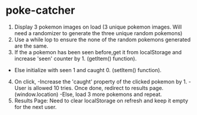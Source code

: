 # poke-catcher
1. Display 3 pokemon images on load (3 unique pokemon images. Will need a randomizer to generate the three unique random pokemons)
2. Use a while lop to ensure the none of the random pokemons generated are the same.  
3. If the a pokemon has been seen before,get it from localStorage and  increase 'seen' counter by 1. (getItem() function).
- Else initialize with seen 1 and caught 0.  (setItem() function).
4. On click,
-Increase the 'caught' property of the clicked pokemon by 1.
-User is allowed 10 tries. Once done, redirect to results page. (window.location)
-Else, load 3 more pokemons and repeat.
5. Results Page: Need to clear localStorage on refresh and keep it empty for the next user. 
